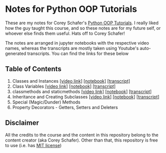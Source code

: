 # Notes for Python OOP Tutorials

These are my notes for Corey Schafer's [Python OOP Tutorials](https://www.youtube.com/watch?v=ZDa-Z5JzLYM&list=PL-osiE80TeTsqhIuOqKhwlXsIBIdSeYtc). I really liked how the guy taught this course, and so these notes are for my future self, or whoever else finds them useful. Hats off to Corey Schafer!

The notes are arranged in jupyter notebooks with the respective video names, whereas the transcripts are mostly taken using Youtube's auto-generated transcripts. You can find the links for these below

## Table of Contents

1. Classes and Instances [[video link]](https://youtu.be/ZDa-Z5JzLYM) [[notebook]](https://github.com/faizankshaikh/Notes_PythonOOPTutorial/blob/master/notebooks/Python%20OOP%20Tutorial%201%20-%20Classes%20and%20Instances.ipynb) [[transcript]](https://github.com/faizankshaikh/Notes_PythonOOPTutorial/blob/master/transcripts/classes_and_instances.txt)
2. Class Variables [[video link]](https://youtu.be/BJ-VvGyQxho) [[notebook]](https://github.com/faizankshaikh/Notes_PythonOOPTutorial/blob/master/notebooks/Python%20OOP%20Tutorial%202%20-%20Class%20Variables.ipynb) [[transcript]](https://github.com/faizankshaikh/Notes_PythonOOPTutorial/blob/master/transcripts/class_variables.txt)
3. classmethods and staticmethods [[video link]](https://youtu.be/rq8cL2XMM5M) [[notebook]](https://github.com/faizankshaikh/Notes_PythonOOPTutorial/blob/master/notebooks/Python%20OOP%20Tutorial%203%20-%20Classmethods%20and%20Staticmethods.ipynb) [[transcript]](https://github.com/faizankshaikh/Notes_PythonOOPTutorial/blob/master/transcripts/classmethods_and_staticmethods.txt)
4. Inheritance and Creating Subclasses [[video link]](https://youtu.be/RSl87lqOXDE) [[notebook]](https://github.com/faizankshaikh/Notes_PythonOOPTutorial/blob/master/notebooks/Python%20OOP%20Tutorial%204%20-%20Inheritance%20and%20Creating%20Subclasses.ipynb) [[transcript]](https://github.com/faizankshaikh/Notes_PythonOOPTutorial/blob/master/transcripts/inheritance_and_creating_subclasses.txt)
5. Special (Magic/Dunder) Methods 
6. Property Decorators - Getters, Setters and Deleters 

## Disclaimer

All the credits to the course and the content in this repository belong to the content creator (aka Corey Schafer). Other than that, this repository is free to use (i.e. has [MIT license](https://opensource.org/licenses/MIT))
